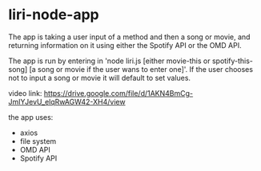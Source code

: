 # liri-node-app

The app is taking a user input of a method and then a song or movie, and returning information on it using either the Spotify API or the OMD API. 

The app is run by entering in 'node liri.js [either movie-this or spotify-this-song] [a song or movie if the user wans to enter one]'. If the user chooses not to input a song or movie it will default to set values. 

video link: https://drive.google.com/file/d/1AKN4BmCg-JmIYJevU_elqRwAGW42-XH4/view


the app uses: 
- axios
- file system 
- OMD API
- Spotify API
